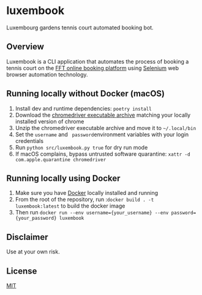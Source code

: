 # luxembook

Luxembourg gardens tennis court automated booking bot.

## Overview

Luxembook is a CLI application that automates the process of booking a tennis court on
the [FFT online booking platform](https://tennis-reservation.resawebfft.com/)
using [Selenium](https://www.selenium.dev/) web browser automation technology.

## Running locally without Docker (macOS)

1. Install dev and runtime dependencies: `poetry install`
2. Download the [chromedriver executable archive](https://chromedriver.chromium.org/downloads) matching your locally
   installed version of chrome
3. Unzip the chromedriver executable archive and move it to `~/.local/bin`
4. Set the `username` and ` password`environment variables with your login credentials
5. Run `python src/luxembook.py true` for dry run mode
6. If macOS complains, bypass untrusted software quarantine: `xattr -d com.apple.quarantine chromedriver`

## Running locally using Docker

1. Make sure you have [Docker](https://docs.docker.com/get-docker/) locally installed and running
2. From the root of the repository, run :`docker build . -t luxembook:latest` to build the docker image
3. Then run `docker run --env username={your_username} --env password={your_password} luxembook`

## Disclaimer

Use at your own risk.

## License

[MIT](https://mit-license.org/)
